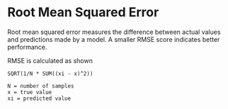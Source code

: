 # Root Mean Squared Error
Root mean squared error measures the difference between actual values and predictions made by a model. A smaller RMSE score indicates better performance. 

RMSE is calculated as shown
```
SQRT(1/N * SUM((xi - x)^2))

N = number of samples
x = true value
xi = predicted value
```